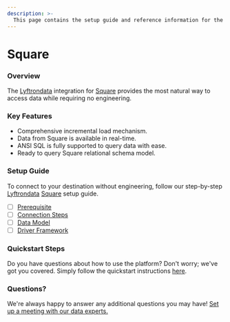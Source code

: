 ```yaml
---
description: >-
  This page contains the setup guide and reference information for the Square source connector.
---
```


# Square

### Overview

The [Lyftrondata](https://www.lyftrondata.com/) integration for [Square](https://www.lyftrondata.com/integration/commerce-analytics/square/) provides the most natural way to access data while requiring no engineering.

### Key Features

* Comprehensive incremental load mechanism.
* Data from Square is available in real-time.&#x20;
* ANSI SQL is fully supported to query data with ease.
* Ready to query Square relational schema model.

### Setup Guide

To connect to your destination without engineering, follow our step-by-step [Lyftrondata](https://www.lyftrondata.com/)  [Square](https://www.lyftrondata.com/integration/commerce-analytics/square/) setup guide.

* [ ] [Prerequisite](prerequisite.md)
* [ ] [Connection Steps](connection-steps.md)
* [ ] [Data Model](data-model/erd.md)
* [ ] [Driver Framework](driver-framework/)

### Quickstart Steps

Do you have questions about how to use the platform? Don't worry; we've got you covered. Simply follow the quickstart instructions [here](../README.md).

### Questions? <a href="#questions" id="questions"></a>

We're always happy to answer any additional questions you may have! [Set up a meeting with our data experts.](https://www.lyftrondata.com/book-a-meeting/)

